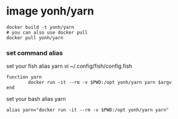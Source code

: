 # image yonh/yarn

```
docker build -t yonh/yarn
# you can also use docker pull
docker pull yonh/yarn
```

### set command alias

set your fish alias yarn
vi ~/.config/fish/config.fish

```
function yarn
        docker run -it --rm -v $PWD:/opt yonh/yarn yarn $argv
end
```

set your bash alias yarn
```
alias yarn="docker run -it --rm -v $PWD:/opt yonh/yarn yarn"
```

